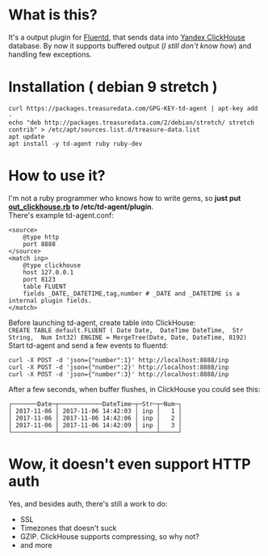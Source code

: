 # What is this?
It's a output plugin for [Fluentd](https://www.fluentd.org/), that sends data into [Yandex ClickHouse](https://clickhouse.yandex) database. By now it supports buffered output (*I still don't know how*) and handling few exceptions.

# Installation ( debian 9 stretch )

```
curl https://packages.treasuredata.com/GPG-KEY-td-agent | apt-key add -
echo "deb http://packages.treasuredata.com/2/debian/stretch/ stretch contrib" > /etc/apt/sources.list.d/treasure-data.list
apt update
apt install -y td-agent ruby ruby-dev
```

# How to use it?
I'm not a ruby programmer who knows how to write gems, so **just put [out_clickhouse.rb](out_clickhouse.rb) to /etc/td-agent/plugin**.  
There's example td-agent.conf:
```
<source>
    @type http
    port 8888
</source>
<match inp>
    @type clickhouse
    host 127.0.0.1
    port 8123
    table FLUENT
    fields _DATE,_DATETIME,tag,number # _DATE and _DATETIME is a internal plugin fields.
</match>
```
Before launching td-agent, create table into ClickHouse:  
`CREATE TABLE default.FLUENT ( Date Date,  DateTime DateTime,  Str String,  Num Int32) ENGINE = MergeTree(Date, Date, DateTime, 8192)`  
Start td-agent and send a few events to fluentd:  
```
curl -X POST -d 'json={"number":1}' http://localhost:8888/inp
curl -X POST -d 'json={"number":2}' http://localhost:8888/inp
curl -X POST -d 'json={"number":3}' http://localhost:8888/inp
```
After a few seconds, when buffer flushes, in ClickHouse you could see this:
```:) SELECT * FROM FLUENT ;  
┌───────Date─┬────────────DateTime─┬─Str─┬─Num─┐  
│ 2017-11-06 │ 2017-11-06 14:42:03 │ inp │   1 │  
│ 2017-11-06 │ 2017-11-06 14:42:06 │ inp │   2 │  
│ 2017-11-06 │ 2017-11-06 14:42:09 │ inp │   3 │  
└────────────┴─────────────────────┴─────┴─────┘  
```
# Wow, it doesn't even support HTTP auth  
Yes, and besides auth, there's still a work to do:  
* SSL
* Timezones that doesn't suck
* GZIP. ClickHouse supports compressing, so why not?
* and more


